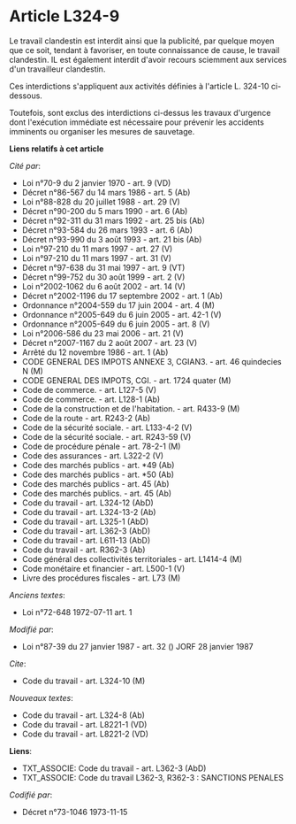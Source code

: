 # Article L324-9

Le travail clandestin est interdit ainsi que la publicité, par quelque moyen que ce soit, tendant à favoriser, en toute
connaissance de cause, le travail clandestin. IL est également interdit d'avoir recours sciemment aux services d'un
travailleur clandestin.

Ces interdictions s'appliquent aux activités définies à l'article L. 324-10 ci-dessous.

Toutefois, sont exclus des interdictions ci-dessus les travaux d'urgence dont l'exécution immédiate est nécessaire pour
prévenir les accidents imminents ou  organiser les mesures de sauvetage.

**Liens relatifs à cet article**

_Cité par_:

  - Loi n°70-9 du 2 janvier 1970 - art. 9 (VD)
  - Décret n°86-567 du 14 mars 1986 - art. 5 (Ab)
  - Loi n°88-828 du 20 juillet 1988 - art. 29 (V)
  - Décret n°90-200 du 5 mars 1990 - art. 6 (Ab)
  - Décret n°92-311 du 31 mars 1992 - art. 25 bis (Ab)
  - Décret n°93-584 du 26 mars 1993 - art. 6 (Ab)
  - Décret n°93-990 du 3 août 1993 - art. 21 bis (Ab)
  - Loi n°97-210 du 11 mars 1997 - art. 27 (V)
  - Loi n°97-210 du 11 mars 1997 - art. 31 (V)
  - Décret n°97-638 du 31 mai 1997 - art. 9 (VT)
  - Décret n°99-752 du 30 août 1999 - art. 2 (V)
  - Loi n°2002-1062 du 6 août 2002 - art. 14 (V)
  - Décret n°2002-1196 du 17 septembre 2002 - art. 1 (Ab)
  - Ordonnance n°2004-559 du 17 juin 2004 - art. 4 (M)
  - Ordonnance n°2005-649 du 6 juin 2005 - art. 42-1 (V)
  - Ordonnance n°2005-649 du 6 juin 2005 - art. 8 (V)
  - Loi n°2006-586 du 23 mai 2006 - art. 21 (V)
  - Décret n°2007-1167 du 2 août 2007 - art. 23 (V)
  - Arrêté du 12 novembre 1986 - art. 1 (Ab)
  - CODE GENERAL DES IMPOTS ANNEXE 3, CGIAN3. - art. 46 quindecies N (M)
  - CODE GENERAL DES IMPOTS, CGI. - art. 1724 quater (M)
  - Code de commerce. - art. L127-5 (V)
  - Code de commerce. - art. L128-1 (Ab)
  - Code de la construction et de l'habitation. - art. R433-9 (M)
  - Code de la route - art. R243-2 (Ab)
  - Code de la sécurité sociale. - art. L133-4-2 (V)
  - Code de la sécurité sociale. - art. R243-59 (V)
  - Code de procédure pénale - art. 78-2-1 (M)
  - Code des assurances - art. L322-2 (V)
  - Code des marchés publics - art. *49 (Ab)
  - Code des marchés publics - art. *50 (Ab)
  - Code des marchés publics - art. 45 (Ab)
  - Code des marchés publics. - art. 45 (Ab)
  - Code du travail - art. L324-12 (AbD)
  - Code du travail - art. L324-13-2 (Ab)
  - Code du travail - art. L325-1 (AbD)
  - Code du travail - art. L362-3 (AbD)
  - Code du travail - art. L611-13 (AbD)
  - Code du travail - art. R362-3 (Ab)
  - Code général des collectivités territoriales - art. L1414-4 (M)
  - Code monétaire et financier - art. L500-1 (V)
  - Livre des procédures fiscales - art. L73 (M)

_Anciens textes_:

  - Loi n°72-648 1972-07-11 art. 1

_Modifié par_:

  - Loi n°87-39 du 27 janvier 1987 - art. 32 () JORF 28 janvier 1987

_Cite_:

  - Code du travail - art. L324-10 (M)

_Nouveaux textes_:

  - Code du travail - art. L324-8 (Ab)
  - Code du travail - art. L8221-1 (VD)
  - Code du travail - art. L8221-2 (VD)

**Liens**:

  - TXT_ASSOCIE: Code du travail - art. L362-3 (AbD)
  - TXT_ASSOCIE: Code du travail L362-3, R362-3 : SANCTIONS PENALES

_Codifié par_:

  - Décret n°73-1046 1973-11-15
